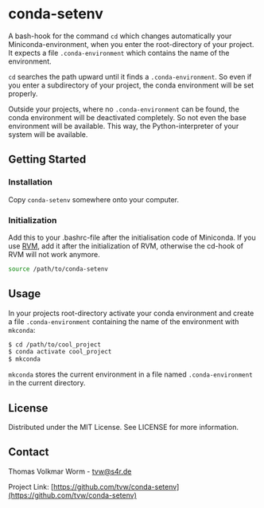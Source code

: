 # conda-setenv

A bash-hook for the command `cd` which changes automatically your
Miniconda-environment, when you enter the root-directory of your
project. It expects a file `.conda-environment` which contains the
name of the environment.

`cd` searches the path upward until it finds a `.conda-environment`.
So even if you enter a subdirectory of your project, the conda
environment will be set properly.

Outside your projects, where no `.conda-environment` can be found, the
conda environment will be deactivated completely. So not even the base
environment will be available. This way, the Python-interpreter of
your system will be available.

## Getting Started

### Installation

Copy `conda-setenv` somewhere onto your computer.

### Initialization

Add this to your .bashrc-file after the initialisation code of
Miniconda. If you use [RVM](https://rvm.io), add it after the
initialization of RVM, otherwise the cd-hook of RVM will not work
anymore.

```sh
source /path/to/conda-setenv
```

## Usage

In your projects root-directory activate your conda environment and
create a file `.conda-environment` containing the name of the
environment with `mkconda`:

```sh
$ cd /path/to/cool_project
$ conda activate cool_project
$ mkconda
```

`mkconda` stores the current environment in a file named
`.conda-environment` in the current directory.

## License

Distributed under the MIT License. See LICENSE for more information.

## Contact

Thomas Volkmar Worm - tvw@s4r.de

Project Link: [https://github.com/tvw/conda-setenv](https://github.com/tvw/conda-setenv)
